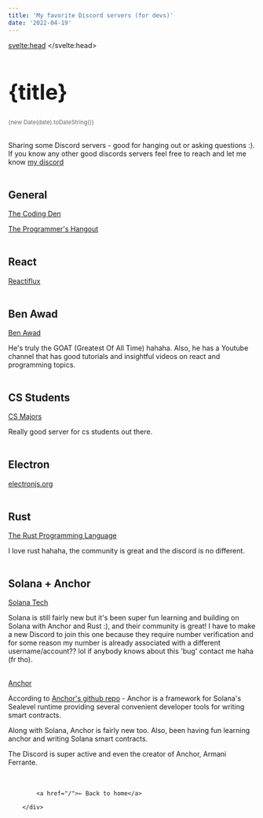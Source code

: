 ```yaml
---
title: 'My favorite Discord servers (for devs)'
date: '2022-04-19'
---
```


<svelte:head>
	<title>DevBryson | {title} </title>
</svelte:head>


<h1 clas="3xl">{title}</h1> 
<small class="lightText">{new Date(date).toDateString()}</small><br /><br />


Sharing some Discord servers - good for hanging out or asking questions :). If you know any other good discords servers feel free to reach and let me know [my discord](https://discordapp.com/users/805262289119739924) <br /><br />


## General 
 [The Coding Den](https://discord.gg/code)
 
 [The Programmer's Hangout](https://discord.gg/programming)<br /><br />


## React
 [Reactiflux](https://discord.gg/9QwzGm2tvm)<br /><br />

## Ben Awad
[Ben Awad](https://discord.gg/44KtMNmJEZ)<br />

He's truly the GOAT (Greatest Of All Time) hahaha. Also, he has a Youtube channel that has good tutorials and insightful videos on react and programming topics.<br /><br />
  
## CS Students
 [CS Majors](https://discord.gg/csmajors)

Really good server for cs students out there.<br /><br />

## Electron 
 [electronjs.org](https://discord.gg/csmajors)<br /><br />

## Rust 
[The Rust Programming Language](https://discord.gg/n2dSXhm4Kh)

I love rust hahaha, the community is great and the discord is no different. <br /><br />

## Solana + Anchor
[Solana Tech](https://discord.gg/solana)

Solana is still fairly new but it's been super fun learning and building on Solana with Anchor and Rust :), and their community is great! I have to make a new Discord to join this one because they require number verification and for some reason my number is already associated with a different username/account?? lol if anybody knows about this 'bug' contact me haha (fr tho). <br /><br />

[Anchor](https://discord.gg/2q4VzVYtZQ)

According to [Anchor's github repo](https://github.com/project-serum/anchor) - Anchor is a framework for Solana's Sealevel runtime providing several convenient developer tools for writing smart contracts. 

Along with Solana, Anchor is fairly new too. Also, been having fun learning anchor and writing Solana smart contracts. 

The Discord is super active and even the creator of Anchor, Armani Ferrante.


 <div style="margin: 3rem 0 0;">
         
            <a href="/">← Back to home</a>
         
        </div>
       

<style>
  h1 {
   font-size: 2.7rem
  }
  h2 {
   font-size: 1.3rem
   
  }
 
 .lightText {
    color: #666;
    margin-bottom: 1rem;
  }

      </style>